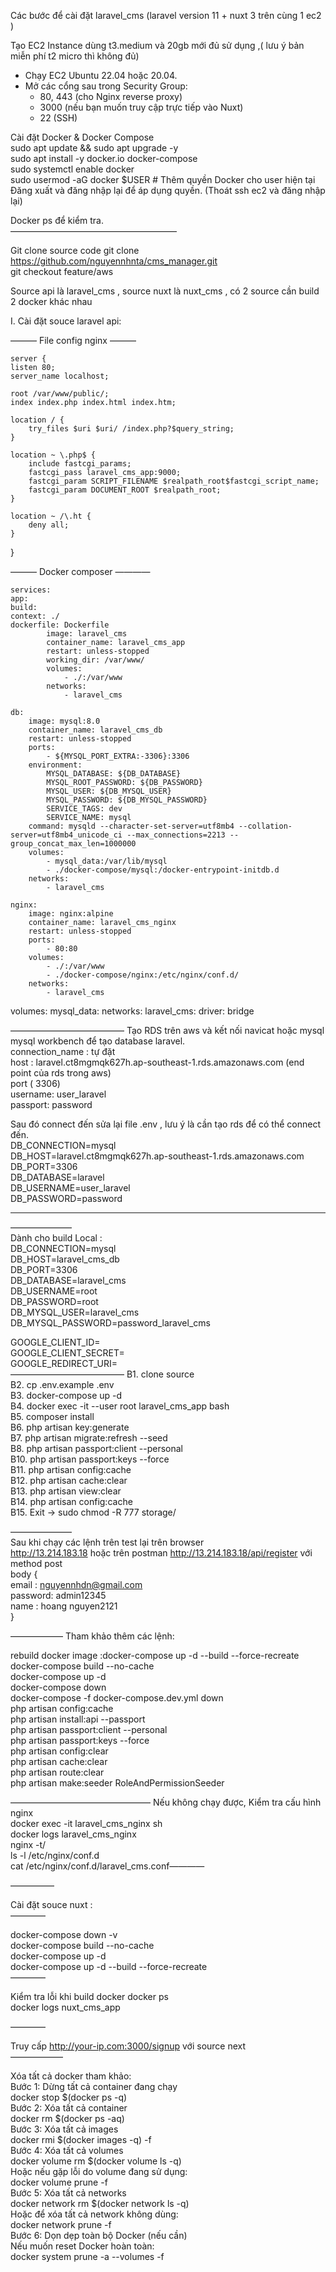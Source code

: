 Các bước để cài đặt laravel_cms (laravel version 11  + nuxt 3 trên cùng 1 ec2 )  


Tạo EC2 Instance dùng t3.medium và 20gb mới đủ sử dụng ,( lưu ý bản miễn phí t2 micro thì không đủ)   
* Chạy EC2 Ubuntu 22.04 hoặc 20.04.    
* Mở các cổng sau trong Security Group:  
    * 80, 443 (cho Nginx reverse proxy)   
    * 3000 (nếu bạn muốn truy cập trực tiếp vào Nuxt)   
    * 22 (SSH)   

Cài đặt Docker & Docker Compose   
sudo apt update && sudo apt upgrade -y   
sudo apt install -y docker.io docker-compose   
sudo systemctl enable docker   
sudo usermod -aG docker $USER  # Thêm quyền Docker cho user hiện tại   
Đăng xuất và đăng nhập lại để áp dụng quyền. (Thoát ssh ec2 và đăng nhập lại)   

Docker ps để kiểm tra.   
———————————————————

Git clone source code git clone https://github.com/nguyennhnta/cms_manager.git  
git checkout feature/aws  

Source api là laravel_cms , source nuxt là nuxt_cms , có 2 source cần build 2 docker khác nhau  

I. Cài đặt souce laravel api:  

———  File config nginx ———

    server {
    listen 80;
    server_name localhost;

    root /var/www/public/;
    index index.php index.html index.htm;

    location / {
        try_files $uri $uri/ /index.php?$query_string;
    }

    location ~ \.php$ {
        include fastcgi_params;
        fastcgi_pass laravel_cms_app:9000;
        fastcgi_param SCRIPT_FILENAME $realpath_root$fastcgi_script_name;
        fastcgi_param DOCUMENT_ROOT $realpath_root;
    }

    location ~ /\.ht {
        deny all;
    }
}

——— Docker composer  ————

    services:
    app:
    build:
    context: ./
    dockerfile: Dockerfile
            image: laravel_cms
            container_name: laravel_cms_app
            restart: unless-stopped
            working_dir: /var/www/
            volumes:
                - ./:/var/www
            networks:
                - laravel_cms

    db:
        image: mysql:8.0
        container_name: laravel_cms_db
        restart: unless-stopped
        ports:
            - ${MYSQL_PORT_EXTRA:-3306}:3306
        environment:
            MYSQL_DATABASE: ${DB_DATABASE}
            MYSQL_ROOT_PASSWORD: ${DB_PASSWORD}
            MYSQL_USER: ${DB_MYSQL_USER}
            MYSQL_PASSWORD: ${DB_MYSQL_PASSWORD}
            SERVICE_TAGS: dev
            SERVICE_NAME: mysql
        command: mysqld --character-set-server=utf8mb4 --collation-server=utf8mb4_unicode_ci --max_connections=2213 --group_concat_max_len=1000000
        volumes:
            - mysql_data:/var/lib/mysql
            - ./docker-compose/mysql:/docker-entrypoint-initdb.d
        networks:
            - laravel_cms

    nginx:
        image: nginx:alpine
        container_name: laravel_cms_nginx
        restart: unless-stopped
        ports:
            - 80:80
        volumes:
            - ./:/var/www
            - ./docker-compose/nginx:/etc/nginx/conf.d/
        networks:
            - laravel_cms
volumes:
mysql_data:
networks:
laravel_cms:
driver: bridge

—————————————
Tạo RDS trên aws và  kết nối navicat hoặc mysql mysql workbench để tạo database laravel.   
connection_name : tự đặt  
host : laravel.ct8mgmqk627h.ap-southeast-1.rds.amazonaws.com (end point của rds trong aws)  
port ( 3306)  
username: user_laravel  
passport: password  

Sau đó connect đến sửa lại file .env , lưu ý là cần tạo rds để có thể connect đến.  
DB_CONNECTION=mysql  
DB_HOST=laravel.ct8mgmqk627h.ap-southeast-1.rds.amazonaws.com  
DB_PORT=3306  
DB_DATABASE=laravel  
DB_USERNAME=user_laravel  
DB_PASSWORD=password  

---------------------  


———————  
Dành cho build Local :     
DB_CONNECTION=mysql   
DB_HOST=laravel_cms_db   
DB_PORT=3306   
DB_DATABASE=laravel_cms   
DB_USERNAME=root   
DB_PASSWORD=root  
DB_MYSQL_USER=laravel_cms  
DB_MYSQL_PASSWORD=password_laravel_cms  



GOOGLE_CLIENT_ID=  
GOOGLE_CLIENT_SECRET=  
GOOGLE_REDIRECT_URI=  
—————————————
B1. clone source     
B2. cp .env.example .env       
B3. docker-compose up -d     
B4. docker exec -it --user root  laravel_cms_app bash    
B5. composer install     
B6. php artisan key:generate    
B7. php artisan migrate:refresh --seed  
B8. php artisan passport:client --personal  
B10. php artisan passport:keys --force  
B11. php artisan config:cache  
B12. php artisan cache:clear  
B13. php artisan view:clear  
B14. php artisan config:cache  
B15. Exit -> sudo chmod -R 777 storage/  

———————  
Sau khi chạy các lệnh trên test lại trên browser   
http://13.214.183.18 hoặc trên postman http://13.214.183.18/api/register với method post  
body {  
email : nguyennhdn@gmail.com  
password: admin12345  
name : hoang nguyen2121  
}  

——————
Tham khảo thêm các lệnh:  

rebuild docker image :docker-compose up -d --build --force-recreate  
docker-compose build --no-cache  
docker-compose  up -d  
docker-compose  down  
docker-compose -f docker-compose.dev.yml down  
php artisan config:cache  
php artisan install:api --passport   
php artisan passport:client --personal   
php artisan passport:keys --force   
php artisan config:clear  
php artisan cache:clear  
php artisan route:clear  
php artisan make:seeder RoleAndPermissionSeeder  


————————————————
Nếu không chạy được, Kiểm tra cấu hình nginx  
docker exec -it laravel_cms_nginx sh  
docker logs laravel_cms_nginx  
nginx -t/   
ls -l /etc/nginx/conf.d  
cat /etc/nginx/conf.d/laravel_cms.conf————   


—————

Cài đặt souce nuxt  :  
————

docker-compose down -v  
docker-compose build --no-cache  
docker-compose up -d  
docker-compose up -d --build --force-recreate  
————

Kiểm tra lỗi khi build docker docker ps  
docker logs nuxt_cms_app  

————  

Truy cấp http://your-ip.com:3000/signup với source next  
——————  

Xóa tất cả docker tham khảo:   
Bước 1: Dừng tất cả container đang chạy   
docker stop $(docker ps -q)   
Bước 2: Xóa tất cả container  
docker rm $(docker ps -aq)  
Bước 3: Xóa tất cả images  
docker rmi $(docker images -q) -f  
Bước 4: Xóa tất cả volumes  
docker volume rm $(docker volume ls -q)  
Hoặc nếu gặp lỗi do volume đang sử dụng:   
docker volume prune -f  
Bước 5: Xóa tất cả networks  
docker network rm $(docker network ls -q)   
Hoặc để xóa tất cả network không dùng:   
docker network prune -f   
Bước 6: Dọn dẹp toàn bộ Docker (nếu cần)  
Nếu  muốn reset Docker hoàn toàn:  
docker system prune -a --volumes -f  


